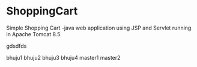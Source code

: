 # ShoppingCart
Simple Shopping Cart -java web application using JSP and Servlet running in Apache Tomcat 8.5.


gdsdfds

bhuju1
bhuju2
bhuju3
bhuju4
master1
master2

